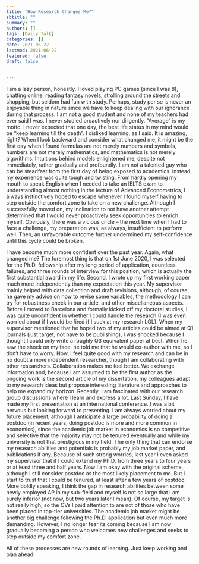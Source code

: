 ```yaml
---
title: "How Research Changes Me?"
sbtitle: ""
summary: ""
authors: []
tags: [Daily Talk]
categories: []
date: 2021-06-22
lastmod: 2021-06-22
featured: false
draft: false


---
```

I am a lazy person, honestly. I loved playing PC games (since I was 8), chatting online, reading fantasy novels, strolling around the streets and shopping, but seldom had fun with study. Perhaps, study per se is never an enjoyable thing in nature since we have to keep dealing with our ignorance during that process. I am not a good student and none of my teachers had ever said I was. I never studied proactively nor diligently. “Average” is my motto. I never expected that one day, the best life status in my mind would be “keep learning till the death”. I disliked learning, as I said. It is amazing, right? When I look backward and consider what changed me, it might be the first day when I found formulas are not merely numbers and symbols, numbers are not merely mathematics, and mathematics is not merely algorithms. Intuitions behind models enlightened me, despite not immediately, rather gradually and profoundly. I am not a talented guy who can be steadfast from the first day of being exposed to academics. Instead, my experience was quite tough and twisting. From hardly opening my mouth to speak English when I needed to take an IELTS exam to understanding almost nothing in the lecture of Advanced Econometrics, I always instinctively hoped to escape whenever I found myself having to step outside the comfort zone to take on a new challenge. Although I successfully moved on, my inclination to not have another attempt determined that I would never proactively seek opportunities to enrich myself. Obviously, there was a vicious circle – the next time when I had to face a challenge, my preparation was, as always, insufficient to perform well. Then, an unfavorable outcome further undermined my self-confidence until this cycle could be broken.

I have become much more confident over the past year. Again, what changed me? The foremost thing is that on 1st June 2020, I was selected for the Ph.D. fellowship after my long period of application, countless failures, and three rounds of interview for this position, which is actually the first substantial award in my life. Second, I wrote up my first working paper much more independently than my expectation this year. My supervisor mainly helped with data collection and draft revisions, although, of course, he gave my advice on how to revise some variables, the methodology I can try for robustness check in our article, and other miscellaneous aspects. Before I moved to Barcelona and formally kicked off my doctoral studies, I was quite unconfident in whether I could handle the research (I was even worried about if I would be fired if I suck at my research LOL). When my supervisor mentioned that he hoped two of my articles could be aimed at Q1 journals (just target, not have to be publishing), I was shocked because I thought I could only write a roughly Q3 equivalent paper at best. When he saw the shock on my face, he told me that he would co-author with me, so I don’t have to worry. Now, I feel quite good with my research and can be in no doubt a more independent researcher, though I am collaborating with other researchers. Collaboration makes me feel better. We exchange information and, because I am assumed to be the first author as the ongoing work is the second article of my dissertation, my colleagues adapt to my research ideas but propose interesting literature and approaches to help me expand my horizon. Recently, I am fascinated with our research group discussions where I learn and express a lot. Last Sunday, I have made my first presentation at an international conference. I was a bit nervous but looking forward to presenting. I am always worried about my future placement, although I anticipate a large probability of doing a postdoc (in recent years, doing postdoc is more and more common in economics), since the academic job market in economics is so competitive and selective that the majority may not be tenured eventually and while my university is not that prestigious in my field. The only thing that can endorse my research abilities and potentials is probably my job market paper, and publications if any. Because of such strong worries, last year I even asked my supervisor that if I could extend my Ph.D. from three years to four years or at least three and half years. Now I am okay with the original scheme, although I still consider postdoc as the most likely placement to me. But I start to trust that I could be tenured, at least after a few years of postdoc. More boldly speaking, I think the gap in research abilities between some newly employed AP in my sub-field and myself is not so large that I am surely inferior (not now, but two years later I mean). Of course, my target is not really high, so the CVs I paid attention to are not of those who have been placed in top-tier universities. The academic job market might be another big challenge following the Ph.D. application but even much more demanding. However, I no longer fear its coming because I am now gradually becoming a person who welcomes new challenges and seeks to step outside my comfort zone. 

All of these processes are new rounds of learning. Just keep working and plan ahead!
